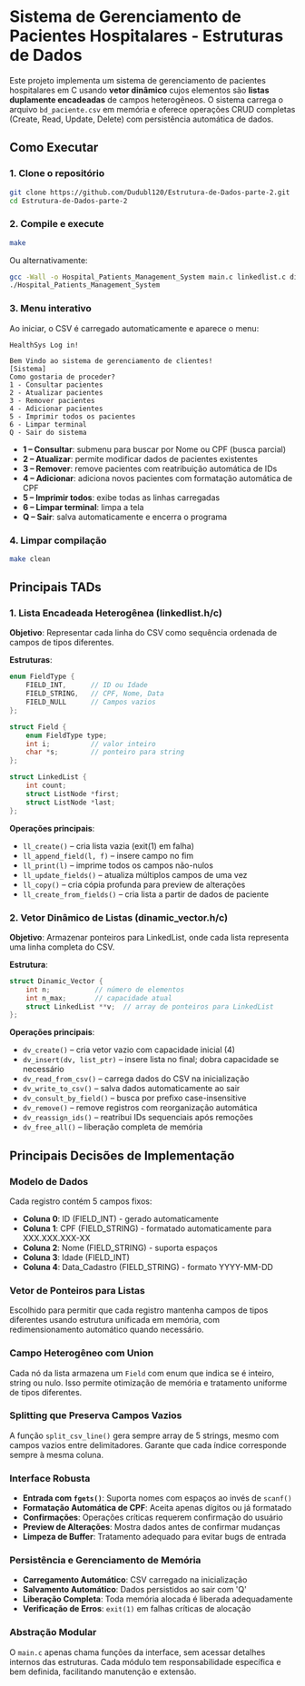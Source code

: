 # Sistema de Gerenciamento de Pacientes Hospitalares - Estruturas de Dados

Este projeto implementa um sistema de gerenciamento de pacientes hospitalares em C usando **vetor dinâmico** cujos elementos são **listas duplamente encadeadas** de campos heterogêneos. O sistema carrega o arquivo `bd_paciente.csv` em memória e oferece operações CRUD completas (Create, Read, Update, Delete) com persistência automática de dados.

## Como Executar

### 1. Clone o repositório
```bash
git clone https://github.com/Dudubl120/Estrutura-de-Dados-parte-2.git
cd Estrutura-de-Dados-parte-2
```

### 2. Compile e execute
```bash
make
```
Ou alternativamente:
```bash
gcc -Wall -o Hospital_Patients_Management_System main.c linkedlist.c dinamic_vector.c
./Hospital_Patients_Management_System
```

### 3. Menu interativo
Ao iniciar, o CSV é carregado automaticamente e aparece o menu:

```
HealthSys Log in!

Bem Vindo ao sistema de gerenciamento de clientes!
[Sistema]
Como gostaria de proceder?
1 - Consultar pacientes
2 - Atualizar pacientes  
3 - Remover pacientes
4 - Adicionar pacientes
5 - Imprimir todos os pacientes
6 - Limpar terminal
Q - Sair do sistema
```

- **1 – Consultar**: submenu para buscar por Nome ou CPF (busca parcial)
- **2 – Atualizar**: permite modificar dados de pacientes existentes
- **3 – Remover**: remove pacientes com reatribuição automática de IDs
- **4 – Adicionar**: adiciona novos pacientes com formatação automática de CPF
- **5 – Imprimir todos**: exibe todas as linhas carregadas
- **6 – Limpar terminal**: limpa a tela
- **Q – Sair**: salva automaticamente e encerra o programa

### 4. Limpar compilação
```bash
make clean
```

## Principais TADs

### 1. Lista Encadeada Heterogênea (linkedlist.h/c)
**Objetivo**: Representar cada linha do CSV como sequência ordenada de campos de tipos diferentes.

**Estruturas**:
```c
enum FieldType {
    FIELD_INT,      // ID ou Idade
    FIELD_STRING,   // CPF, Nome, Data
    FIELD_NULL      // Campos vazios
};

struct Field {
    enum FieldType type;
    int i;          // valor inteiro  
    char *s;        // ponteiro para string
};

struct LinkedList {
    int count;
    struct ListNode *first;
    struct ListNode *last;
};
```

**Operações principais**:
- `ll_create()` – cria lista vazia (exit(1) em falha)
- `ll_append_field(l, f)` – insere campo no fim
- `ll_print(l)` – imprime todos os campos não-nulos
- `ll_update_fields()` – atualiza múltiplos campos de uma vez
- `ll_copy()` – cria cópia profunda para preview de alterações
- `ll_create_from_fields()` – cria lista a partir de dados de paciente

### 2. Vetor Dinâmico de Listas (dinamic_vector.h/c)
**Objetivo**: Armazenar ponteiros para LinkedList, onde cada lista representa uma linha completa do CSV.

**Estrutura**:
```c
struct Dinamic_Vector {
    int n;           // número de elementos
    int n_max;       // capacidade atual
    struct LinkedList **v;  // array de ponteiros para LinkedList
};
```

**Operações principais**:
- `dv_create()` – cria vetor vazio com capacidade inicial (4)
- `dv_insert(dv, list_ptr)` – insere lista no final; dobra capacidade se necessário
- `dv_read_from_csv()` – carrega dados do CSV na inicialização
- `dv_write_to_csv()` – salva dados automaticamente ao sair
- `dv_consult_by_field()` – busca por prefixo case-insensitive
- `dv_remove()` – remove registros com reorganização automática
- `dv_reassign_ids()` – reatribui IDs sequenciais após remoções
- `dv_free_all()` – liberação completa de memória

## Principais Decisões de Implementação

### Modelo de Dados
Cada registro contém 5 campos fixos:
- **Coluna 0**: ID (FIELD_INT) - gerado automaticamente
- **Coluna 1**: CPF (FIELD_STRING) - formatado automaticamente para XXX.XXX.XXX-XX  
- **Coluna 2**: Nome (FIELD_STRING) - suporta espaços
- **Coluna 3**: Idade (FIELD_INT)
- **Coluna 4**: Data_Cadastro (FIELD_STRING) - formato YYYY-MM-DD

### Vetor de Ponteiros para Listas
Escolhido para permitir que cada registro mantenha campos de tipos diferentes usando estrutura unificada em memória, com redimensionamento automático quando necessário.

### Campo Heterogêneo com Union
Cada nó da lista armazena um `Field` com enum que indica se é inteiro, string ou nulo. Isso permite otimização de memória e tratamento uniforme de tipos diferentes.

### Splitting que Preserva Campos Vazios
A função `split_csv_line()` gera sempre array de 5 strings, mesmo com campos vazios entre delimitadores. Garante que cada índice corresponde sempre à mesma coluna.

### Interface Robusta
- **Entrada com `fgets()`**: Suporta nomes com espaços ao invés de `scanf()`
- **Formatação Automática de CPF**: Aceita apenas dígitos ou já formatado
- **Confirmações**: Operações críticas requerem confirmação do usuário
- **Preview de Alterações**: Mostra dados antes de confirmar mudanças
- **Limpeza de Buffer**: Tratamento adequado para evitar bugs de entrada

### Persistência e Gerenciamento de Memória
- **Carregamento Automático**: CSV carregado na inicialização
- **Salvamento Automático**: Dados persistidos ao sair com 'Q'
- **Liberação Completa**: Toda memória alocada é liberada adequadamente
- **Verificação de Erros**: `exit(1)` em falhas críticas de alocação

### Abstração Modular
O `main.c` apenas chama funções da interface, sem acessar detalhes internos das estruturas. Cada módulo tem responsabilidade específica e bem definida, facilitando manutenção e extensão.